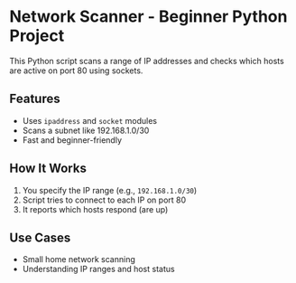 # Network Scanner - Beginner Python Project

This Python script scans a range of IP addresses and checks which hosts are active on port 80 using sockets.

## Features
- Uses `ipaddress` and `socket` modules
- Scans a subnet like 192.168.1.0/30
- Fast and beginner-friendly

## How It Works
1. You specify the IP range (e.g., `192.168.1.0/30`)
2. Script tries to connect to each IP on port 80
3. It reports which hosts respond (are up)

## Use Cases
- Small home network scanning
- Understanding IP ranges and host status
